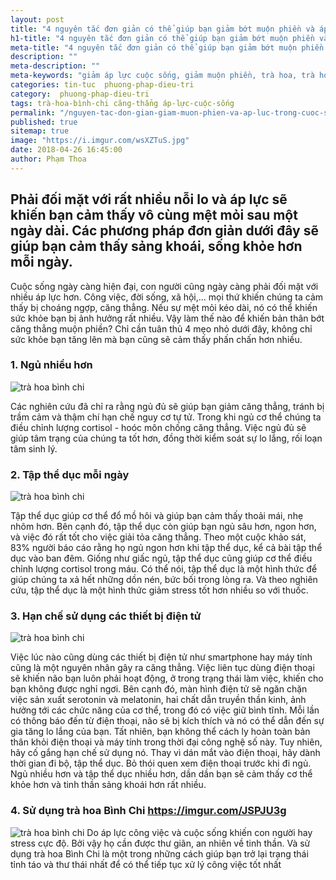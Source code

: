 ```yaml
---
layout: post
title: "4 nguyên tắc đơn giản có thể giúp bạn giảm bớt muộn phiền và áp lực trong cuộc sống"
h1-title: "4 nguyên tắc đơn giản có thể giúp bạn giảm bớt muộn phiền và áp lực trong cuộc sống"
meta-title: "4 nguyên tắc đơn giản có thể giúp bạn giảm bớt muộn phiền và áp lực trong cuộc sống"
description: ""
meta-description: ""
meta-keywords: "giảm áp lực cuộc sống, giảm muộn phiền, trà hoa, trà hoa bình chi"
categories: tin-tuc  phuong-phap-dieu-tri
category:  phuong-phap-dieu-tri
tags: trà-hoa-bình-chi căng-thẳng áp-lực-cuộc-sống
permalink: "/nguyen-tac-don-gian-giam-muon-phien-va-ap-luc-trong-cuoc-song.html"
published: true
sitemap: true
image: "https://i.imgur.com/wsXZTuS.jpg"
date: 2018-04-26 16:45:00
author: Phạm Thoa
---
```


## Phải đối mặt với rất nhiều nỗi lo và áp lực sẽ khiến bạn cảm thấy vô cùng mệt mỏi sau một ngày dài. Các phương pháp đơn giản dưới đây sẽ giúp bạn cảm thấy sảng khoái, sống khỏe hơn mỗi ngày.

Cuộc sống ngày càng hiện đại, con người cũng ngày càng phải đối mặt với nhiều áp lực hơn. Công việc, đời sống, xã hội,… mọi thứ khiến chúng ta cảm thấy bị choáng ngợp, căng thẳng. Nếu sự mệt mỏi kéo dài, nó có thể khiến sức khỏe bạn bị ảnh hưởng rất nhiều. Vậy làm thế nào để khiến bản thân bớt căng thẳng muộn phiền? Chỉ cần tuân thủ 4 mẹo nhỏ dưới đây, không chỉ sức khỏe bạn tăng lên mà bạn cũng sẽ cảm thấy phấn chấn hơn nhiều.

### 1. Ngủ nhiều hơn

 <img src="https://i.imgur.com/4bZX6pk.jpg" alt="trà hoa bình chi" class="responsive-img lazy">

 Các nghiên cứu đã chỉ ra rằng ngủ đủ sẽ giúp bạn giảm căng thẳng, tránh bị trầm cảm và thậm chí hạn chế nguy cơ tự tử. Trong khi ngủ cơ thể chúng ta điều chỉnh lượng cortisol - hoóc môn chống căng thẳng. Việc ngủ đủ sẽ giúp tâm trạng của chúng ta tốt hơn, đồng thời kiểm soát sự lo lắng, rối loạn tâm sinh lý.

### 2. Tập thể dục mỗi ngày

 <img src="https://i.imgur.com/rLXf71a.jpg" alt="trà hoa bình chi" class="responsive-img lazy">
 
Tập thể dục giúp cơ thể đổ mồ hôi và giúp bạn cảm thấy thoải mái, nhẹ nhõm hơn. Bên cạnh đó, tập thể dục còn giúp bạn ngủ sâu hơn, ngon hơn, và việc đó rất tốt cho việc giải tỏa căng thẳng.
Theo một cuộc khảo sát, 83% người báo cáo rằng họ ngủ ngon hơn khi tập thể dục, kể cả bài tập thể dục vào ban đêm. Giống như giấc ngủ, tập thể dục cũng giúp cơ thể điều chỉnh lượng cortisol trong máu.
Có thể nói, tập thể dục là một hình thức để giúp chúng ta xả hết những dồn nén, bức bối trong lòng ra. Và theo nghiên cứu, tập thể dục là một hình thức giảm stress tốt hơn nhiều so với thuốc.

### 3. Hạn chế sử dụng các thiết bị điện tử
 
 <img src="https://i.imgur.com/ViMo6tG.jpg" alt="trà hoa bình chi" class="responsive-img lazy">

 Việc lúc nào cũng dùng các thiết bị điện tử như smartphone hay máy tính cũng là một nguyên nhân gây ra căng thẳng. Việc liên tục dùng điện thoại sẽ khiến não bạn luôn phải hoạt động, ở trong trạng thái làm việc, khiến cho bạn không được nghỉ ngơi. Bên cạnh đó, màn hình điện tử sẽ ngăn chặn việc sản xuất serotonin và melatonin, hai chất dẫn truyền thần kinh, ảnh hưởng tới các chức năng của cơ thể, trong đó có việc giữ bình tĩnh.
Mỗi lần có thông báo đến từ điện thoại, não sẽ bị kích thích và nó có thể dẫn đến sự gia tăng lo lắng của bạn. Tất nhiên, bạn không thể cách ly hoàn toàn bản thân khỏi điện thoại và máy tính trong thời đại công nghệ số này. Tuy nhiên, hãy cố gắng hạn chế sử dụng nó. Thay vì dán mắt vào điện thoại, hãy dành thời gian đi bộ, tập thể dục. Bỏ thói quen xem điện thoại trước khi đi ngủ. Ngủ nhiều hơn và tập thể dục nhiều hơn, dần dần bạn sẽ cảm thấy cơ thể khỏe hơn và tinh thần sảng khoái hơn rất nhiều.

### 4. Sử dụng trà hoa Bình Chi https://imgur.com/JSPJU3g

<img src=" https://i.imgur.com/JSPJU3g.jpg" alt="trà hoa bình chi" class="responsive-img lazy">
Do áp lực công việc và cuộc sống khiến con người hay stress cực độ. Bởi vậy họ cần được thư giãn, an nhiên về tinh thần. Và sử dụng trà hoa Bình Chi là một trong những cách giúp bạn trở lại trạng thái tỉnh táo và thư thái nhất để có thể tiếp tục xử lý công việc tốt nhất


